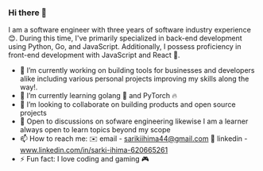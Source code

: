 ### Hi there 👋 
I am a software engineer with three years of software industry experience 😊. During this time, I've primarily specialized in back-end development using Python, Go, and JavaScript. Additionally, I possess proficiency in front-end development with JavaScript and React 🚀.

- 🔭 I’m currently working on building tools for businesses and developers alike including various personal projects improving my skills along the way!.
- 🌱 I’m currently learning golang 👾 and PyTorch 🔥
- 👯 I’m looking to collaborate on building products and open source projects
- 💬 Open to discussions on sofware engineering likewise I am a learner always open to learn topics beyond my scope
- 📫 How to reach me: 
      ✉️ email - sarikiihima44@gmail.com
      🔗 linkedin - www.linkedin.com/in/sarki-ihima-620665261
- ⚡ Fun fact: I love coding and gaming 🎮

